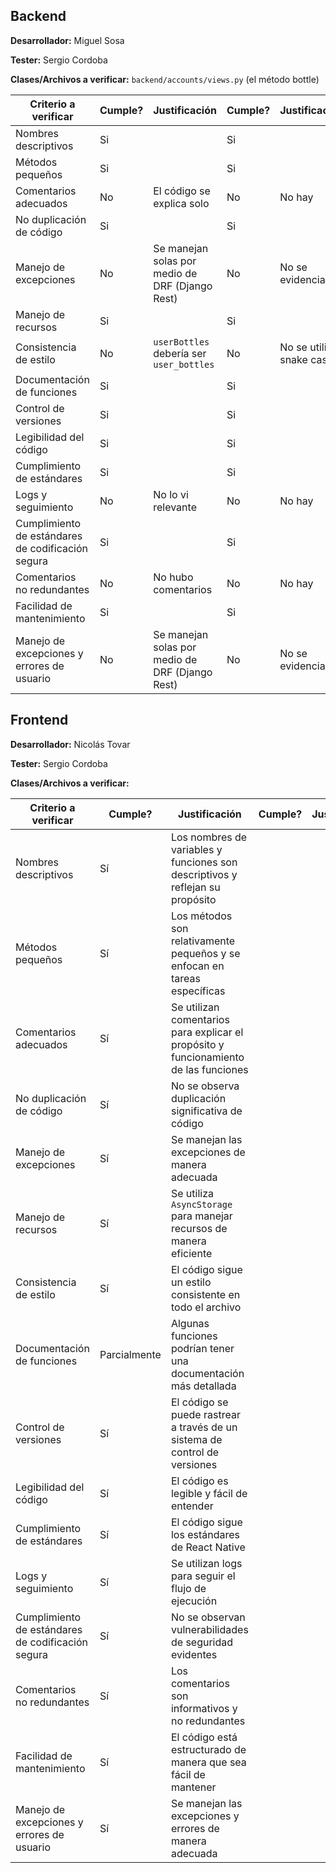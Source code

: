 ## Backend

**Desarrollador:** Miguel Sosa

**Tester:** Sergio Cordoba

**Clases/Archivos a verificar:** `backend/accounts/views.py` (el método bottle)

| Criterio a verificar                              | Cumple? | Justificación                                   | Cumple? | Justificación | Notas adicionales |
| ------------------------------------------------- | ------- | ----------------------------------------------- | ------- | ------------- | ----------------- |
| Nombres descriptivos                              | Si      |                                                 | Si        |               |                   |
| Métodos pequeños                                  | Si      |                                                 | Si        |               |                   |
| Comentarios adecuados                             | No      | El código se explica solo                       | No        | No hay              |                   |
| No duplicación de código                          | Si      |                                                 | Si        |               |                   |
| Manejo de excepciones                             | No      | Se manejan solas por medio de DRF (Django Rest) | No        | No se evidencian              |                   |
| Manejo de recursos                                | Si      |                                                 | Si        |               |                   |
| Consistencia de estilo                            | No      | `userBottles` debería ser `user_bottles`        | No        | No se utilizó snake case              |                   |
| Documentación de funciones                        | Si      |                                                 | Si        |               |                   |
| Control de versiones                              | Si      |                                                 | Si        |               |                   |
| Legibilidad del código                            | Si      |                                                 | Si        |               |                   |
| Cumplimiento de estándares                        | Si      |                                                 | Si        |               |                   |
| Logs y seguimiento                                | No      | No lo vi relevante                              | No        | No hay              |                   |
| Cumplimiento de estándares de codificación segura | Si      |                                                 | Si        |               |                   |
| Comentarios no redundantes                        | No      | No hubo comentarios                             | No        | No hay              |                   |
| Facilidad de mantenimiento                        | Si      |                                                 | Si        |               |                   |
| Manejo de excepciones y errores de usuario        | No      | Se manejan solas por medio de DRF (Django Rest) | No        | No se evidencian              |                   |

## Frontend

**Desarrollador:** Nicolás Tovar

**Tester:** Sergio Cordoba

**Clases/Archivos a verificar:**

| Criterio a verificar                              | Cumple?      | Justificación                                                                        | Cumple? | Justificación | Notas adicionales |
| ------------------------------------------------- | ------------ | ------------------------------------------------------------------------------------ | ------- | ------------- | ----------------- |
| Nombres descriptivos                              | Sí           | Los nombres de variables y funciones son descriptivos y reflejan su propósito        |         |               |                   |
| Métodos pequeños                                  | Sí           | Los métodos son relativamente pequeños y se enfocan en tareas específicas            |         |               |                   |
| Comentarios adecuados                             | Sí           | Se utilizan comentarios para explicar el propósito y funcionamiento de las funciones |         |               |                   |
| No duplicación de código                          | Sí           | No se observa duplicación significativa de código                                    |         |               |                   |
| Manejo de excepciones                             | Sí           | Se manejan las excepciones de manera adecuada                                        |         |               |                   |
| Manejo de recursos                                | Sí           | Se utiliza `AsyncStorage` para manejar recursos de manera eficiente                  |         |               |                   |
| Consistencia de estilo                            | Sí           | El código sigue un estilo consistente en todo el archivo                             |         |               |                   |
| Documentación de funciones                        | Parcialmente | Algunas funciones podrían tener una documentación más detallada                      |         |               |                   |
| Control de versiones                              | Sí           | El código se puede rastrear a través de un sistema de control de versiones           |         |               |                   |
| Legibilidad del código                            | Sí           | El código es legible y fácil de entender                                             |         |               |                   |
| Cumplimiento de estándares                        | Sí           | El código sigue los estándares de React Native                                       |         |               |                   |
| Logs y seguimiento                                | Sí           | Se utilizan logs para seguir el flujo de ejecución                                   |         |               |                   |
| Cumplimiento de estándares de codificación segura | Sí           | No se observan vulnerabilidades de seguridad evidentes                               |         |               |                   |
| Comentarios no redundantes                        | Sí           | Los comentarios son informativos y no redundantes                                    |         |               |                   |
| Facilidad de mantenimiento                        | Sí           | El código está estructurado de manera que sea fácil de mantener                      |         |               |                   |
| Manejo de excepciones y errores de usuario        | Sí           | Se manejan las excepciones y errores de manera adecuada                              |         |               |                   |
